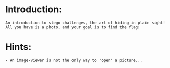 Introduction:
=============
	An introduction to stego challenges, the art of hiding in plain sight!
	All you have is a photo, and your goal is to find the flag!


Hints:
======
	- An image-viewer is not the only way to 'open' a picture...